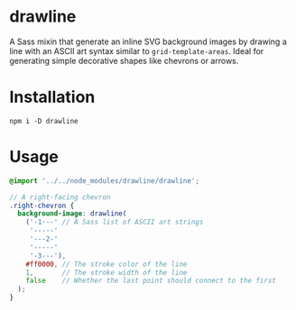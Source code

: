 # drawline

A Sass mixin that generate an inline SVG background images by drawing a line with an ASCII art syntax similar to `grid-template-areas`. Ideal for generating simple decorative shapes like chevrons or arrows.

# Installation

```
npm i -D drawline
```

# Usage

```scss
@import '../../node_modules/drawline/drawline';

// A right-facing chevron
.right-chevron {
  background-image: drawline(
    ('-1---' // A Sass list of ASCII art strings
     '-----'
     '---2-'
     '-----'
     '-3---'),
    #ff0000, // The stroke color of the line
    1,       // The stroke width of the line
    false    // Whether the last point should connect to the first
  );
}
```
